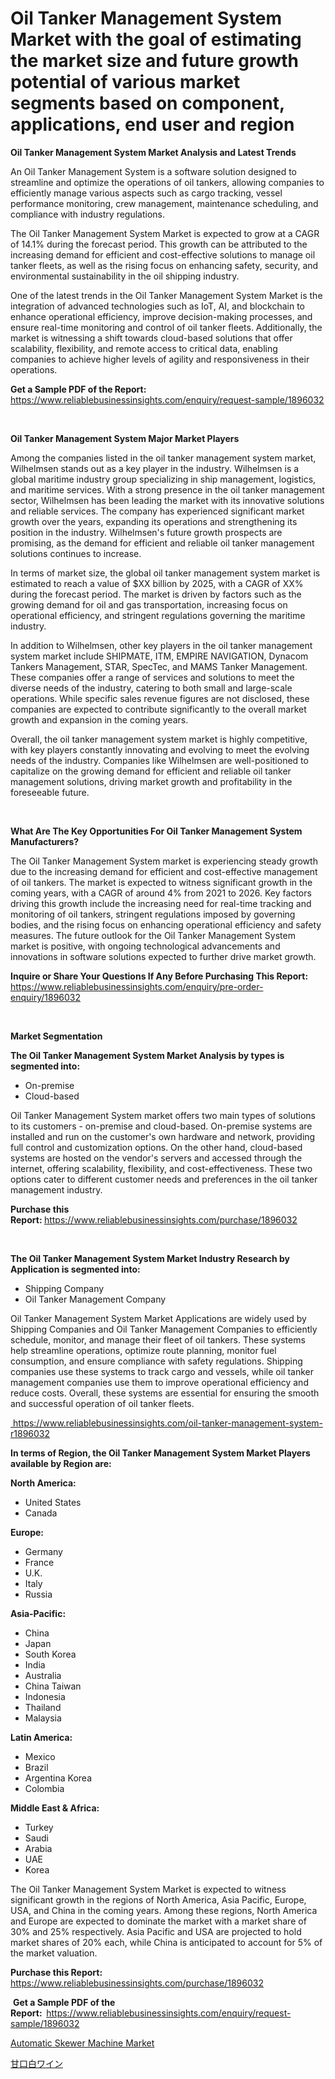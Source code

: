 <p><h1>Oil Tanker Management System Market with the goal of estimating the market size and future growth potential of various market segments based on component, applications, end user and region</h1></p><p><strong>Oil Tanker Management System Market Analysis and Latest Trends</strong></p>
<p><p>An Oil Tanker Management System is a software solution designed to streamline and optimize the operations of oil tankers, allowing companies to efficiently manage various aspects such as cargo tracking, vessel performance monitoring, crew management, maintenance scheduling, and compliance with industry regulations.</p><p>The Oil Tanker Management System Market is expected to grow at a CAGR of 14.1% during the forecast period. This growth can be attributed to the increasing demand for efficient and cost-effective solutions to manage oil tanker fleets, as well as the rising focus on enhancing safety, security, and environmental sustainability in the oil shipping industry.</p><p>One of the latest trends in the Oil Tanker Management System Market is the integration of advanced technologies such as IoT, AI, and blockchain to enhance operational efficiency, improve decision-making processes, and ensure real-time monitoring and control of oil tanker fleets. Additionally, the market is witnessing a shift towards cloud-based solutions that offer scalability, flexibility, and remote access to critical data, enabling companies to achieve higher levels of agility and responsiveness in their operations.</p></p>
<p><strong>Get a Sample PDF of the Report:&nbsp;</strong> <a href="https://www.reliablebusinessinsights.com/enquiry/request-sample/1896032">https://www.reliablebusinessinsights.com/enquiry/request-sample/1896032</a></p>
<p>&nbsp;</p>
<p><strong>Oil Tanker Management System Major Market Players</strong></p>
<p><p>Among the companies listed in the oil tanker management system market, Wilhelmsen stands out as a key player in the industry. Wilhelmsen is a global maritime industry group specializing in ship management, logistics, and maritime services. With a strong presence in the oil tanker management sector, Wilhelmsen has been leading the market with its innovative solutions and reliable services. The company has experienced significant market growth over the years, expanding its operations and strengthening its position in the industry. Wilhelmsen's future growth prospects are promising, as the demand for efficient and reliable oil tanker management solutions continues to increase.</p><p>In terms of market size, the global oil tanker management system market is estimated to reach a value of $XX billion by 2025, with a CAGR of XX% during the forecast period. The market is driven by factors such as the growing demand for oil and gas transportation, increasing focus on operational efficiency, and stringent regulations governing the maritime industry.</p><p>In addition to Wilhelmsen, other key players in the oil tanker management system market include SHIPMATE, ITM, EMPIRE NAVIGATION, Dynacom Tankers Management, STAR, SpecTec, and MAMS Tanker Management. These companies offer a range of services and solutions to meet the diverse needs of the industry, catering to both small and large-scale operations. While specific sales revenue figures are not disclosed, these companies are expected to contribute significantly to the overall market growth and expansion in the coming years.</p><p>Overall, the oil tanker management system market is highly competitive, with key players constantly innovating and evolving to meet the evolving needs of the industry. Companies like Wilhelmsen are well-positioned to capitalize on the growing demand for efficient and reliable oil tanker management solutions, driving market growth and profitability in the foreseeable future.</p></p>
<p>&nbsp;</p>
<p><strong>What Are The Key Opportunities For Oil Tanker Management System Manufacturers?</strong></p>
<p><p>The Oil Tanker Management System market is experiencing steady growth due to the increasing demand for efficient and cost-effective management of oil tankers. The market is expected to witness significant growth in the coming years, with a CAGR of around 4% from 2021 to 2026. Key factors driving this growth include the increasing need for real-time tracking and monitoring of oil tankers, stringent regulations imposed by governing bodies, and the rising focus on enhancing operational efficiency and safety measures. The future outlook for the Oil Tanker Management System market is positive, with ongoing technological advancements and innovations in software solutions expected to further drive market growth.</p></p>
<p><strong>Inquire or Share Your Questions If Any Before Purchasing This Report:</strong> <a href="https://www.reliablebusinessinsights.com/enquiry/pre-order-enquiry/1896032">https://www.reliablebusinessinsights.com/enquiry/pre-order-enquiry/1896032</a></p>
<p>&nbsp;</p>
<p><strong>Market Segmentation</strong></p>
<p><strong>The Oil Tanker Management System Market Analysis by types is segmented into:</strong></p>
<p><ul><li>On-premise</li><li>Cloud-based</li></ul></p>
<p><p>Oil Tanker Management System market offers two main types of solutions to its customers - on-premise and cloud-based. On-premise systems are installed and run on the customer's own hardware and network, providing full control and customization options. On the other hand, cloud-based systems are hosted on the vendor's servers and accessed through the internet, offering scalability, flexibility, and cost-effectiveness. These two options cater to different customer needs and preferences in the oil tanker management industry.</p></p>
<p><strong>Purchase this Report:&nbsp;</strong><a href="https://www.reliablebusinessinsights.com/purchase/1896032">https://www.reliablebusinessinsights.com/purchase/1896032</a></p>
<p>&nbsp;</p>
<p><strong>The Oil Tanker Management System Market Industry Research by Application is segmented into:</strong></p>
<p><ul><li>Shipping Company</li><li>Oil Tanker Management Company</li></ul></p>
<p><p>Oil Tanker Management System Market Applications are widely used by Shipping Companies and Oil Tanker Management Companies to efficiently schedule, monitor, and manage their fleet of oil tankers. These systems help streamline operations, optimize route planning, monitor fuel consumption, and ensure compliance with safety regulations. Shipping companies use these systems to track cargo and vessels, while oil tanker management companies use them to improve operational efficiency and reduce costs. Overall, these systems are essential for ensuring the smooth and successful operation of oil tanker fleets.</p></p>
<p><a href="https://www.reliablebusinessinsights.com/oil-tanker-management-system-r1896032">&nbsp;https://www.reliablebusinessinsights.com/oil-tanker-management-system-r1896032</a></p>
<p><strong>In terms of Region, the Oil Tanker Management System Market Players available by Region are:</strong></p>
<p>
    <p> <strong> North America: </strong>
        <ul>
            <li>United States</li>
            <li>Canada</li>
        </ul>
        </p> 
    <p> <strong> Europe: </strong>
        <ul>
            <li>Germany</li>
            <li>France</li>
            <li>U.K.</li>
            <li>Italy</li>
            <li>Russia</li>
        </ul>
        </p> 
    <p> <strong> Asia-Pacific: </strong>
        <ul>
            <li>China</li>
            <li>Japan</li>
            <li>South Korea</li>
            <li>India</li>
            <li>Australia</li>
            <li>China Taiwan</li>
            <li>Indonesia</li>
            <li>Thailand</li>
            <li>Malaysia</li>
        </ul>
        </p> 
    <p> <strong> Latin America: </strong>
        <ul>
            <li>Mexico</li>
            <li>Brazil</li>
            <li>Argentina Korea</li>
            <li>Colombia</li>
        </ul>
        </p> 
    <p> <strong> Middle East & Africa: </strong>
        <ul>
            <li>Turkey</li>
            <li>Saudi</li>
            <li>Arabia</li>
            <li>UAE</li>
            <li>Korea</li>
        </ul>
    </p>
    </p>
<p><p>The Oil Tanker Management System Market is expected to witness significant growth in the regions of North America, Asia Pacific, Europe, USA, and China in the coming years. Among these regions, North America and Europe are expected to dominate the market with a market share of 30% and 25% respectively. Asia Pacific and USA are projected to hold market shares of 20% each, while China is anticipated to account for 5% of the market valuation.</p></p>
<p><strong>Purchase this Report: </strong><a href="https://www.reliablebusinessinsights.com/purchase/1896032">https://www.reliablebusinessinsights.com/purchase/1896032</a></p>
<p>&nbsp;<strong>Get a Sample PDF of the Report:&nbsp;&nbsp;</strong><a href="https://www.reliablebusinessinsights.com/enquiry/request-sample/1896032">https://www.reliablebusinessinsights.com/enquiry/request-sample/1896032</a></p>
<p><strong></strong></p>
<p><p><a href="https://github.com/carlLane655/Market-Research-Report-List-1/blob/main/automatic-skewer-machine-market.md">Automatic Skewer Machine Market</a></p><p><a href="https://github.com/mohamedbakry57/Market-Research-Report-List-5/blob/main/2236330185885.md">甘口白ワイン</a></p></p>
